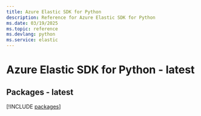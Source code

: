 ```yaml
---
title: Azure Elastic SDK for Python
description: Reference for Azure Elastic SDK for Python
ms.date: 03/19/2025
ms.topic: reference
ms.devlang: python
ms.service: elastic
---
```

# Azure Elastic SDK for Python - latest
## Packages - latest
[!INCLUDE [packages](elastic-index.md)]